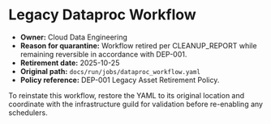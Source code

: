 # Legacy Dataproc Workflow

- **Owner:** Cloud Data Engineering
- **Reason for quarantine:** Workflow retired per CLEANUP_REPORT while remaining reversible in accordance with DEP-001.
- **Retirement date:** 2025-10-25
- **Original path:** `docs/run/jobs/dataproc_workflow.yaml`
- **Policy reference:** DEP-001 Legacy Asset Retirement Policy.

To reinstate this workflow, restore the YAML to its original location and coordinate with the infrastructure guild for validation before re-enabling any schedulers.
